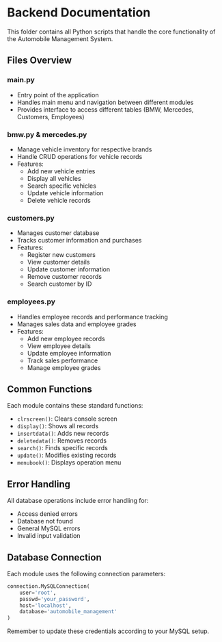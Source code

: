 # Backend Documentation

This folder contains all Python scripts that handle the core functionality of the Automobile Management System.

## Files Overview

### main.py
- Entry point of the application
- Handles main menu and navigation between different modules
- Provides interface to access different tables (BMW, Mercedes, Customers, Employees)

### bmw.py & mercedes.py
- Manage vehicle inventory for respective brands
- Handle CRUD operations for vehicle records
- Features:
  - Add new vehicle entries
  - Display all vehicles
  - Search specific vehicles
  - Update vehicle information
  - Delete vehicle records

### customers.py
- Manages customer database
- Tracks customer information and purchases
- Features:
  - Register new customers
  - View customer details
  - Update customer information
  - Remove customer records
  - Search customer by ID

### employees.py
- Handles employee records and performance tracking
- Manages sales data and employee grades
- Features:
  - Add new employee records
  - View employee details
  - Update employee information
  - Track sales performance
  - Manage employee grades

## Common Functions

Each module contains these standard functions:
- `clrscreen()`: Clears console screen
- `display()`: Shows all records
- `insertdata()`: Adds new records
- `deletedata()`: Removes records
- `search()`: Finds specific records
- `update()`: Modifies existing records
- `menubook()`: Displays operation menu

## Error Handling

All database operations include error handling for:
- Access denied errors
- Database not found
- General MySQL errors
- Invalid input validation

## Database Connection

Each module uses the following connection parameters:
```python
connection.MySQLConnection(
    user='root',
    passwd='your_password',
    host='localhost',
    database='automobile_management'
)
```

Remember to update these credentials according to your MySQL setup.

